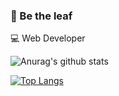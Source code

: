 ### 🍃 Be the leaf
💻 Web Developer

![Anurag's github stats](https://github-readme-stats.vercel.app/api?username=gabrieleandro)

[![Top Langs](https://github-readme-stats.vercel.app/api/top-langs/?username=gabrieleandro)](https://github.com/anuraghazra/github-readme-stats)


<!--
**gabrieleandro/gabrieleandro** is a ✨ _special_ ✨ repository because its `README.md` (this file) appears on your GitHub profile.

Here are some ideas to get you started:

- 🔭 I’m currently working on ...
- 🌱 I’m currently learning ...
- 👯 I’m looking to collaborate on ...
- 🤔 I’m looking for help with ...
- 💬 Ask me about ...
- 📫 How to reach me: ...
- 😄 Pronouns: ...
- ⚡ Fun fact: ...
-->
